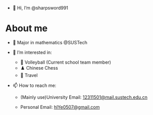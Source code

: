 - 👋 Hi, I’m @sharpsword991

# About me
- 📖 Major in mathematics @SUSTech


- 👀 I’m interested in:
   
   - 🏐 Volleyball (Current school team member)
   - ♟️ Chinese Chess
   - 🌄 Travel
    

- 📫 How to reach me:
   - (Mainly use)University Email: 12311501@mail.sustech.edu.cn
  
   - Personal Email: hlYe0507@gmail.com





<!---
sharpsword991/sharpsword991 is a ✨ special ✨ repository because its `README.md` (this file) appears on your GitHub profile.
You can click the Preview link to take a look at your changes.
--->
